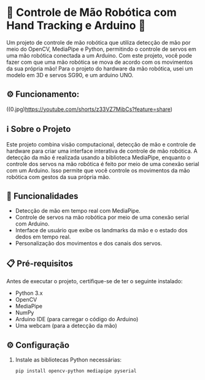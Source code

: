 # 🤖 Controle de Mão Robótica com Hand Tracking e Arduino 🤚

Um projeto de controle de mão robótica que utiliza detecção de mão por meio do OpenCV, MediaPipe e Python, permitindo o controle de servos em uma mão robótica conectada a um Arduino. Com este projeto, você pode fazer com que uma mão robótica se mova de acordo com os movimentos da sua própria mão!
Para o projeto do hardware da mão robótica, usei um modelo em 3D e servos SG90, e um arduino UNO.

## ⚙️ Funcionamento: 
((0.jpg)https://youtube.com/shorts/z33VZ7MibCs?feature=share)


## ℹ️ Sobre o Projeto

Este projeto combina visão computacional, detecção de mão e controle de hardware para criar uma interface interativa de controle de mão robótica. A detecção da mão é realizada usando a biblioteca MediaPipe, enquanto o controle dos servos na mão robótica é feito por meio de uma conexão serial com um Arduino. Isso permite que você controle os movimentos da mão robótica com gestos da sua própria mão.

## 🚀 Funcionalidades

- Detecção de mão em tempo real com MediaPipe.
- Controle de servos na mão robótica por meio de uma conexão serial com Arduino.
- Interface de usuário que exibe os landmarks da mão e o estado dos dedos em tempo real.
- Personalização dos movimentos e dos canais dos servos.

## 📋 Pré-requisitos

Antes de executar o projeto, certifique-se de ter o seguinte instalado:

- Python 3.x
- OpenCV
- MediaPipe
- NumPy
- Arduino IDE (para carregar o código do Arduino)
- Uma webcam (para a detecção da mão)

## ⚙️ Configuração

1. Instale as bibliotecas Python necessárias:

   ```bash
   pip install opencv-python mediapipe pyserial
